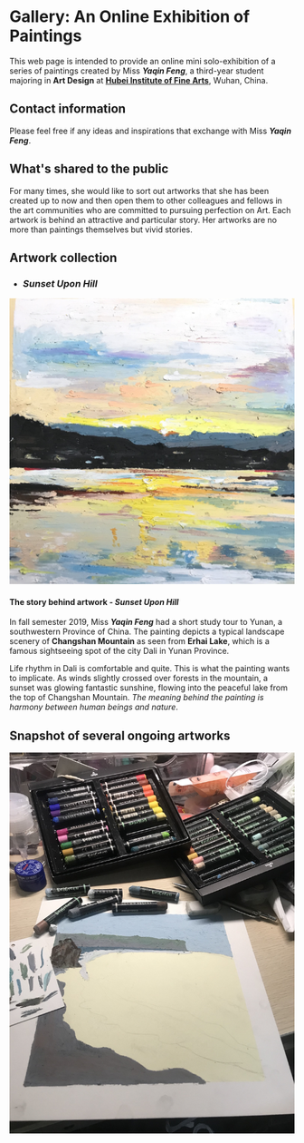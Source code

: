 # Gallery: An Online Exhibition of Paintings
This web page is intended to provide an online mini solo-exhibition of a series of paintings created by Miss
**_Yaqin Feng_**, a third-year student majoring in
**Art Design** at **[Hubei Institute of Fine Arts](http://www.hifa.edu.cn/zy.htm)**, Wuhan, China.


## Contact information
Please feel free if any ideas and inspirations that exchange with Miss **_Yaqin Feng_**.

## What's shared to the public
For many times, she would like to sort out artworks that she has been created up to now and then open them to other
colleagues and fellows in the art communities who are committed to pursuing  perfection on Art. Each artwork is 
behind an attractive and particular story. Her artworks are no more than paintings themselves but vivid stories.
 
## Artwork collection
+ ### _Sunset Upon Hill_
![image](IMG_4165.JPG)
 #### The story behind artwork - _Sunset Upon Hill_
 In fall semester 2019, Miss **_Yaqin Feng_** had a short study tour to Yunan, 
 a southwestern Province of China. The painting depicts a typical 
 landscape scenery of **Changshan Mountain** as seen from **Erhai Lake**, 
 which is  a famous sightseeing spot of the city Dali in Yunan Province.
 
  
 Life rhythm in Dali is comfortable and quite. 
 This is what the painting wants to implicate. As winds slightly crossed over
 forests in the mountain,  a sunset was glowing fantastic sunshine, 
 flowing into the peaceful lake from the top of Changshan Mountain. 
 _The meaning behind the painting is harmony between human beings and nature_.

## Snapshot of several ongoing artworks
![image](IMG_4166.JPG)